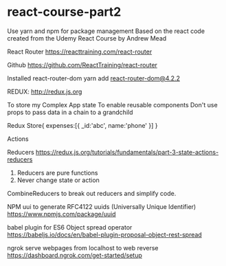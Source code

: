 # react-course-part2

Use yarn and npm for package management
Based on the react code created from the Udemy React Course by Andrew Mead

React Router
https://reacttraining.com/react-router

Github
https://github.com/ReactTraining/react-router

Installed react-router-dom
yarn add react-router-dom@4.2.2

REDUX:
http://redux.js.org

To store my Complex App state
To enable reusable components
Don't use props to pass data in a chain to a grandchild

Redux Store{
expenses:[{
_id:'abc',
name:'phone'
}]
}

Actions

Reducers
https://redux.js.org/tutorials/fundamentals/part-3-state-actions-reducers

1. Reducers are pure functions
2. Never change state or action

CombineReducers to break out reducers and simplify code.

NPM uui to generate RFC4122 uuids (Universally Unique Identifier)
https://www.npmjs.com/package/uuid

babel plugin for ES6 Object spread operator
https://babeljs.io/docs/en/babel-plugin-proposal-object-rest-spread

ngrok serve webpages from localhost to web reverse
https://dashboard.ngrok.com/get-started/setup
